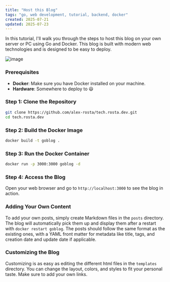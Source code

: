 ```yaml
---
title: "Host this Blog"
tags: "go, web development, tutorial, backend, docker"
created: 2025-07-21
updated: 2025-07-23
---
```

In this tutorial, I'll walk you through the steps to host this blog on your own server or PC using Go and Docker. This blog is built with modern web technologies and is designed to be easy to deploy.

![image](https://perfectmediaserver.com/images/logos/docker-logo-horizontal.png)

### Prerequisites

- **Docker**: Make sure you have Docker installed on your machine.
- **Hardware**: Somewhere to deploy to :smiley:

### Step 1: Clone the Repository

```bash
git clone https://github.com/alex-rosta/tech.rosta.dev.git
cd tech.rosta.dev
```

### Step 2: Build the Docker Image

```bash
docker build -t goblog .
```

### Step 3: Run the Docker Container

```bash
docker run -p 3000:3000 goblog -d
```

### Step 4: Access the Blog

Open your web browser and go to `http://localhost:3000` to see the blog in action.

### Adding Your Own Content

To add your own posts, simply create Markdown files in the `posts` directory. The blog will automatically pick them up and display them after a restart with `docker restart goblog`.
The posts should follow the same format as the existing ones, with a YAML front matter for metadata like title, tags, and creation date and update date if applicable.

### Customizing the Blog

Customizing is as easy as editing the different html files in the `templates` directory. You can change the layout, colors, and styles to fit your personal taste. Make sure to add your own links.
